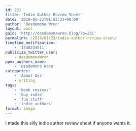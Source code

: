 ```yaml
---
id: 231
title: 'Indie Author Review Sheet'
date: '2019-01-23T01:03:33+00:00'
author: 'Desdemona Wren'
layout: post
guid: 'http://desdemonawren.blog/?p=231'
permalink: /2019/01/23/indie-author-review-sheet/
timeline_notification:
    - '1548234511'
publicize_twitter_user:
    - DesdemonaWren
ppma_authors_name:
    - 'Desdemona Wren'
categories:
    - 'About Des'
    - writing
tags:
    - 'book reviews'
    - 'buy indie'
    - 'fun stuff'
    - 'indie authors'
format: image
---
```


I made this silly indie author review sheet if anyone wants it.